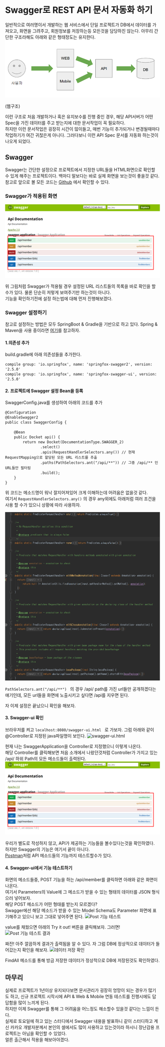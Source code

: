# Swagger로 REST API 문서 자동화 하기
일반적으로 여러명이서 개발하는 웹 서비스에서 단일 프로젝트가 DB에서 데이터를 가져오고, 화면을 그려주고, 회원정보를 저장하는등 모든것을 담당하진 않는다.
아무리 간단한 구조라해도 아래와 같은 형태정도는 유지한다.
![웹구조](./images/web-arc.png)

(웹구조)

이런 구조로 처음 개발하거나 혹은 유지보수를 진행 중인 경우, 해당 API서버가 어떤 Spec을 가진 데이터를 주고 받는지에 대한 문서작업이 꼭 필요하다. <br/>
하지만 이런 문서작업은 굉장히 시간이 많이들고, 매번 기능이 추가되거나 변경될때마다 작업하기가 여간 귀찮은게 아니다. 그러다보니 이런 API Spec 문서를 자동화 하는것이 나오게 되었다.

## Swagger
Swagger는 간단한 설정으로 프로젝트에서 지정한 URL들을 HTML화면으로 확인할 수 있게 해주는 프로젝트이다. 
백마디 말보다는 바로 실제 화면을 보는것이 좋을것 같다. 참고로 앞으로 볼 모든 코드는 [Github](https://github.com/jojoldu/blog-code/tree/master/swagger) 에서 확인할 수 있다.

### Swagger가 적용된 화면
![url 리스트](./images/url-list.png)

위 그림처럼 Swagger가 적용될 경우 설정된 URL 리스트들의 목록을 바로 확인을 할 수가 있다. 물론 단순히 저렇게 보여주기만 하는것이 아니다. <br/>
기능을 확인하기전에 설정 하는법에 대해 먼저 진행해보겠다. 

### Swagger 설정하기
참고로 설정하는 방법은 모두 SpringBoot & Gradle을 기반으로 하고 있다. Spring & Maven을 사용 중이라면 [여기](http://www.baeldung.com/swagger-2-documentation-for-spring-rest-api)를 참고하자.

#### 1.의존성 추가
build.gradle에 아래 의존성들을 추가한다.
```
compile group: 'io.springfox', name: 'springfox-swagger2', version: '2.5.0'
compile group: 'io.springfox', name: 'springfox-swagger-ui', version: '2.5.0'
```

#### 2. 프로젝트에 Swagger 설정 Bean을 등록
SwaggerConfig.java를 생성하여 아래의 코드를 추가
```
@Configuration
@EnableSwagger2
public class SwaggerConfig {

    @Bean
    public Docket api() {
        return new Docket(DocumentationType.SWAGGER_2)
                .select()
                .apis(RequestHandlerSelectors.any()) // 현재 RequestMapping으로 할당된 모든 URL 리스트를 추출
                .paths(PathSelectors.ant("/api/**")) // 그중 /api/** 인 URL들만 필터링
                .build();
    }
}
```
위 코드는 메소드명이 워낙 잘지어져있어 크게 이해하는데 어려움은 없을것 같다. <br/>
여기서 ```RequestHandlerSelectors.any()``` 의 경우 any외에도 아래처럼 여러 조건을 사용 할 수가 있으니 상황에 따라 사용하자.

![RequestHandlerSelectors 메소드](./images/requesthandlerselectors.png)

```PathSelectors.ant("/api/**") ``` 의 경우 /api/ path를 가진 url들만 공개하겠다는 얘기인데, 모든 url들을 화면에 노출시키고 싶다면 /api를 지우면 된다. <br/>

자 이제 설정은 끝났으니 확인을 해보자.

#### 3. Swagger-ui 확인
브라우저를 켜고 ```localhost:8080/swagger-ui.html ``` 로 가보자.
그럼 아래와 같이 @Controller로 지정된 java파일명이 보인다.
![swagger-ui.html](./images/default-html.png)

현재 나는 SwaggerApplication을 Controller로 지정했으니 이렇게 나온다.<br/>
해당 Controller를 클릭해보면 처음 소개에서 나왔던것처럼 Controller가 가지고 있는 /api/ 하위 Path의 모든 메소드들이 출력된다.
![url list](./images/url-list.png)

우리가 별도로 작성하지 않고, API가 제공하는 기능들을 볼수있다는것을 확인하였다. <br/>
하지만 Swagger의 기능은 여기서 끝이 아니다. <br/>
[Postman](https://chrome.google.com/webstore/detail/postman/fhbjgbiflinjbdggehcddcbncdddomop)처럼 API 메소드들의 기능까지 테스트할수가 있다.

#### 4. Swagger-ui에서 기능 테스트하기
화면의 메소드들중, POST 기능을 하는 /api/member를 클릭하면 아래와 같은 화면이 나온다. <br/>
여기서 Parameters의 Value에 그 메소드가 받을 수 있는 형태의 데이터를 JSON 형식으러 넣어보자. <br/>
해당 POST 메소드가 어떤 형태를 받는지 모르겠다? <br/>
Swagger에선 해당 메소드가 받을 수 있는 Model Schema도 Parameter 화면에 표기해주고 있으니 보고 그대로 넣어주면 된다.
![Post 기능 테스트](./images/post-test.png) 

value를 채웠으면 아래의 Try it out! 버튼을 클릭해보자. 그러면!
![Post 기능 테스트 결과](./images/post-result.png)

짜잔! 아주 깔끔하게 결과가 출력됨을 알 수 있다. 자 그럼 DB에 정상적으로 데이터가 들어갔는지 확인을 해보자.
![데이터 저장 확인](./images/find-all-result.png)

FindAll 메소드를 통해 방금 저장한 데이터가 정상적으로 DB에 저장된것도 확인하였다.

## 마무리
실제로 프로젝트가 1년이상 유지되다보면 문서관리가 굉장히 엉망이 되는 경우가 많기도 하고, 신규 프로젝트 시작시에 API & Web & Mobile 연동 테스트를 진행시에도 답답함을 많이 느끼게 된다. <br/>
하지만 이제 Swagger를 통해 그 어려움을 어느정도 해소할수 있을것 같다는 느낌이 든다. <br/>
실제로 토요일에 하고 있는 스터디에서 Swagger 내용을 발표하니 같이 스터디하고 계신 카카오 개발자분께서 본인의 셀에서도 많이 사용하고 있는것이라 하시니 장난감용 프로젝트는 아님을 확인할 수 있었다. <br/>
얼른 출근해서 적용을 해보아야겠다. 